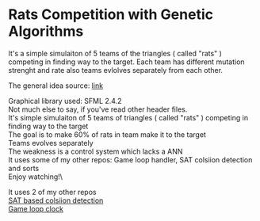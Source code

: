 # Rats Competition with Genetic Algorithms
It's a simple simulaiton of 5 teams of the triangles ( called "rats" ) competing in finding way to the target. Each team has different mutation strenght and rate also teams evlolves separately from each other. 

The general idea source:
[link](https://www.youtube.com/watch?v=2Q9bF8Ofyho)

Graphical library used: SFML 2.4.2\
Not much else to say, if you've read other header files.\
It's simple simulaiton of 5 teams of triangles ( called "rats" ) competing in finding way to the target\
The goal is to make 60% of rats in team make it to the target\
Teams evolves separately\
The weakness is a control system which lacks a ANN\
It uses some of my other repos: Game loop handler, SAT colsiion detection and sorts\
Enjoy watching!\

It uses 2 of my other repos\
[SAT based colsiion detection](https://github.com/Zwo1in/Colsion-detection-based-on-SAT)\
[Game loop clock](https://github.com/Zwo1in/Game-loop-handler-for-SFML)

